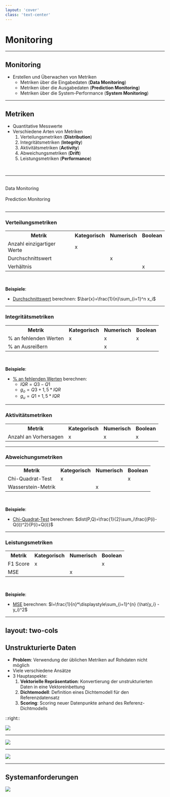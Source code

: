 ```yaml
---
layout: 'cover'
class: 'text-center'
---
```


# Monitoring

---

## Monitoring

<!-- Frage 2: **Was bedeutet es eigentlich Modelle zu monitoren?** -->

- Erstellen und Überwachen von Metriken
    - Metriken über die Eingabedaten (**Data Monitoring**)
    - Metriken über die Ausgabedaten (**Prediction Monitoring**)
    - <span class="opacity-60">Metriken über die System-Performance (**System Monitoring**)</span>

<!-- 
**Data Monitoring**: Eingabedaten (z. B. Nutzerverhalten) überwachen, um außergewöhnliche Änderungen frühzeitig festzustellen

**Prediction Monitoring**: Ausgabedaten überwachen, um außergewöhnliche Änderungen frühzeitig festzustellen (Warum wurde Vorhersage X getroffen?)

**System Monitoring**: Performance der Applikation (+ Hardware) überwachen, um außergewöhnliche Änderungen durch das Model frühzeitig festzustellen (Besonders wichtig für Anbieter wie Netflix, die Inhalte per ML On-Demand generieren)
-->

---

## Metriken

<!-- 
https://www.evidentlyai.com/blog/ml-monitoring-metrics
https://static.googleusercontent.com/media/research.google.com/en//pubs/archive/aad9f93b86b7addfea4c419b9100c6cdd26cacea.pdf
https://martinfowler.com/articles/cd4ml.html#ModelMonitoringAndObservability
-->

- Quantitative Messwerte
- Verschiedene Arten von Metriken
    1. Verteilungsmetriken (**Distribution**) <div class="inline-block h-3 w-3 rounded-full bg-sky-800"></div> <div class="inline-block h-3 w-3 rounded-full bg-red-700"></div>
    2. Integritätsmetriken (**Integrity**) <div class="inline-block h-3 w-3 rounded-full bg-sky-800"></div>
    3. Aktivitätsmetriken (**Activity**) 
    4. Abweichungsmetriken (**Drift**) <div class="inline-block h-3 w-3 rounded-full bg-sky-800"></div> <div class="inline-block h-3 w-3 rounded-full bg-red-700"></div>
    5. Leistungsmetriken (**Performance**) <div class="inline-block h-3 w-3 rounded-full bg-red-700"></div>

<br>
<hr>
<br>

<div class="inline-block h-3 w-3 rounded-full bg-sky-800"></div> Data Monitoring<br><br>
<div class="inline-block h-3 w-3 rounded-full bg-red-700"></div> Prediction Monitoring<br><br>
<!-- <div class="inline-block h-3 w-3 rounded-full border-solid border-2 border-black"></div>  -->

<!-- TODO: Wie werden diese Berechnet? -> KaTeX benutzen -->

<!-- 
**Frage**: Was sind Metriken?

**Beispiel**: F1-Score
-> Maß für die Genauigkeit eines Modells, um binäre Klassifizierungssysteme zu bewerten
-->

---

### Verteilungsmetriken

<table>
    <tr>
        <th>Metrik</th>
        <th>Kategorisch</th>
        <th>Numerisch</th>
        <th>Boolean</th>
    </tr>
    <tr>
        <td>Anzahl einzigartiger Werte</td>
        <td>x</td>
        <td></td>
        <td></td>
    </tr>
    <tr>
        <td>Durchschnittswert</td>
        <td></td>
        <td>x</td>
        <td></td>
    </tr>
    <tr>
        <td>Verhältnis</td>
        <td></td>
        <td></td>
        <td>x</td>
    </tr>
</table>

<br>

**Beispiele**:
- <u>Durchschnittswert</u> berechnen: $\bar{x}=\frac{1}{n}\sum_{i=1}^n x_i$

---

### Integritätsmetriken

<table>
    <tr>
        <th>Metrik</th>
        <th>Kategorisch</th>
        <th>Numerisch</th>
        <th>Boolean</th>
    </tr>
    <tr>
        <td>% an fehlenden Werten</td>
        <td>x</td>
        <td>x</td>
        <td>x</td>
    </tr>
    <tr>
        <td>% an Ausreißern</td>
        <td></td>
        <td>x</td>
        <td></td>
    </tr>
</table>

<br>

**Beispiele**:
- <u>% an fehlenden Werten</u> berechnen: 
    - $IQR=Q3-Q1$
    - $g_o=Q3+1,5*IQR$
    - $g_u=Q1+1,5*IQR$

---

### Aktivitätsmetriken

<table>
    <tr>
        <th>Metrik</th>
        <th>Kategorisch</th>
        <th>Numerisch</th>
        <th>Boolean</th>
    </tr>
    <tr>
        <td>Anzahl an Vorhersagen</td>
        <td>x</td>
        <td>x</td>
        <td>x</td>
    </tr>
</table>

---

### Abweichungsmetriken

<table>
    <tr>
        <th>Metrik</th>
        <th>Kategorisch</th>
        <th>Numerisch</th>
        <th>Boolean</th>
    </tr>
    <tr>
        <td>Chi-Quadrat-Test</td>
        <td>x</td>
        <td></td>
        <td>x</td>
    </tr>
    <tr>
        <td>Wasserstein-Metrik</td>
        <td></td>
        <td>x</td>
        <td></td>
    </tr>
</table>

<br>

**Beispiele**:
- <u>Chi-Quadrat-Test</u> berechnen: $dist(P,Q)=\frac{1}{2}\sum_i\frac{(P(i)-Q(i))^2}{P(i)+Q(i)}$

<!-- 
P = Feature-Werte von Datum 1
Q = Feature-Werte von Datum 2
 -->
 
---

### Leistungsmetriken

<table>
    <tr>
        <th>Metrik</th>
        <th>Kategorisch</th>
        <th>Numerisch</th>
        <th>Boolean</th>
    </tr>
    <tr>
        <td>F1 Score</td>
        <td>x</td>
        <td></td>
        <td>x</td>
    </tr>
    <tr>
        <td>MSE</td>
        <td></td>
        <td>x</td>
        <td></td>
    </tr>
</table>

<br>

**Beispiele**:
- <u>MSE</u> berechnen: $l=\frac{1}{n}*\displaystyle\sum_{i=1}^{n} (\hat{y_i} - y_i)^2$

<!-- 
**F1-Score**: Kombiniert Genauigkeit und Trefferquote.

**MSE**: Mittlere quadratische Abweichung
->  Gibt an wie sehr ein Punktschätzer um den zu schätzenden Wert streut
-->

---
layout: two-cols
---

## Unstrukturierte Daten

<!-- https://www.arthur.ai/blog/data-drift-detection-part-ii-unstructured-data-in-nlp-and-cv -->

- **Problem**: Verwendung der üblichen Metriken auf Rohdaten nicht möglich
- Viele verschiedene Ansätze
- 3 Hauptaspekte:
    1. **Vektorielle Repräsentation**: Konvertierung der unstrukturierten Daten in eine Vektoreinbettung
    2. **Dichtemodell**: Definition eines Dichtemodell für den Referenzdatensatz
    3. **Scoring**: Scoring neuer Datenpunkte anhand des Referenz-Dichtmodells

<!-- 
**Vektorielle Repräsentation**:
    - Umwandlung unstrukturierter Daten in eine aussagekräftige Vektordarstellung mittels Merkmalsextraktion (siehe **PCA**)
    - Beispiele für Vektoren bei Bildern (CV): Lichteinfall, Ausleuchtung des Hintergrunds
    - Beispiele für Vektoren bei Texten (NLP): 
**Dichtemodell**: 
    - Erstellung eines Dichtemodells, das die zugrunde liegende Verteilung modellieren kann
**Scoring**: 
    - 
-->

::right::

<img src="/images/pca_iris.png" class="mt-4 h-6/10 rounded shadow float-right" />

--- 

<img src="/images/pca_eigenfaces.png" class="mt-4 h-8/10 rounded shadow" />

---

<img src="/images/pca_imdb.png" class="mt-4 h-8/10 rounded shadow" />

---

## Systemanforderungen

<a href="https://christophergs.com/machine%20learning/2020/03/14/how-to-monitor-machine-learning-models/" target="_blank">
    <img src="/images/monitoring-system.png" class="mt-4 h-9/10 rounded shadow" />
</a>

<!-- 
Die 3 **Schlüsselkomponenten**:
    1. Datenverarbeitung und Speicher
    2. Visualisierung
    3. Alarmierung
-->
